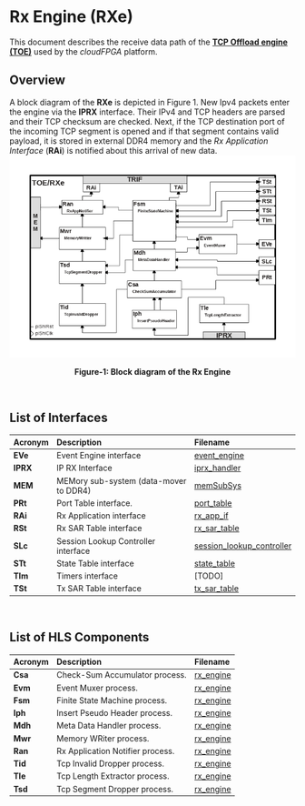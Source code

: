 # Rx Engine (RXe)
This document describes the receive data path of the **[TCP Offload engine (TOE)](./TOE.md)** used by the *cloudFPGA* platform.
 
## Overview
A block diagram of the **RXe** is depicted in Figure 1.
New Ipv4 packets enter the engine via the **IPRX** interface. 
Their IPv4 and TCP headers are parsed and their TCP checksum are checked.
Next, if the TCP destination port of the incoming TCP segment is opened and if that segment contains valid payload, 
it is stored in external DDR4 memory and the *Rx Application Interface* (**RAi**) is notified about this arrival of new data.
![Block diagram of the TOE/RXe](./images/Fig-TOE-RXe-Structure.bmp#center)
<p align="center"><b>Figure-1: Block diagram of the Rx Engine</b></p>
<br>

## List of Interfaces

| Acronym         | Description                                           | Filename
|:----------------|:------------------------------------------------------|:--------------
| **EVe**         | Event Engine interface                                | [event_engine](../../SRA/LIB/SHELL/LIB/hls/toe/src/event_engine/event_engine.cpp)
| **IPRX**        | IP RX Interface                                       | [iprx_handler](../../SRA/LIB/SHELL/LIB/hls/iprx_handler/src/iprx_handler.cpp) 
| **MEM**         | MEMory sub-system (data-mover to DDR4)                | [memSubSys](../../SRA/LIB/SHELL/LIB/hdl/mem/memSubSys.v)
| **PRt**         | Port Table interface.                                 | [port_table](../../SRA/LIB/SHELL/LIB/hls/toe/src/port_table/port_table.cpp)  
| **RAi**         | Rx Application interface                              | [rx_app_if](../../SRA/LIB/SHELL/LIB/hls/toe/src/rx_app_if/rx_app_if.cpp)
| **RSt**         | Rx SAR Table interface                                | [rx_sar_table](../../SRA/LIB/SHELL/LIB/hls/toe/src/rx_sar_table/rx_sar_table.cpp)
| **SLc**         | Session Lookup Controller interface                   | [session_lookup_controller](../../SRA/LIB/SHELL/LIB/hls/toe/src/session_lookup_controller/session_lookup_controller.cpp)
| **STt**         | State Table interface                                 | [state_table](../../SRA/LIB/SHELL/LIB/hls/toe/src/state_table/state_table.cpp)  
| **TIm**         | Timers interface                                      | [TODO]
| **TSt**         | Tx SAR Table interface                                | [tx_sar_table](../../SRA/LIB/SHELL/LIB/hls/toe/src/tx_sar_table/tx_sar_table.cpp)

<br>

## List of HLS Components

| Acronym         | Description                                           | Filename
|:----------------|:------------------------------------------------------|:--------------
| **Csa**         | Check-Sum Accumulator process.                        | [rx_engine](../../SRA/LIB/SHELL/LIB/hls/toe/src/rx_engine/src/rx_engine.cpp)
| **Evm**         | Event Muxer process.                                  | [rx_engine](../../SRA/LIB/SHELL/LIB/hls/toe/src/rx_engine/src/rx_engine.cpp)
| **Fsm**         | Finite State Machine process.                         | [rx_engine](../../SRA/LIB/SHELL/LIB/hls/toe/src/rx_engine/src/rx_engine.cpp)
| **Iph**         | Insert Pseudo Header process.                         | [rx_engine](../../SRA/LIB/SHELL/LIB/hls/toe/src/rx_engine/src/rx_engine.cpp)
| **Mdh**         | Meta Data Handler process.                            | [rx_engine](../../SRA/LIB/SHELL/LIB/hls/toe/src/rx_engine/src/rx_engine.cpp)
| **Mwr**         | Memory WRiter process.                                | [rx_engine](../../SRA/LIB/SHELL/LIB/hls/toe/src/rx_engine/src/rx_engine.cpp)
| **Ran**         | Rx Application Notifier process.                      | [rx_engine](../../SRA/LIB/SHELL/LIB/hls/toe/src/rx_engine/src/rx_engine.cpp)
| **Tid**         | Tcp Invalid Dropper process.                          | [rx_engine](../../SRA/LIB/SHELL/LIB/hls/toe/src/rx_engine/src/rx_engine.cpp)
| **Tle**         | Tcp Length Extractor process.                         | [rx_engine](../../SRA/LIB/SHELL/LIB/hls/toe/src/rx_engine/src/rx_engine.cpp)
| **Tsd**         | Tcp Segment Dropper process.                          | [rx_engine](../../SRA/LIB/SHELL/LIB/hls/toe/src/rx_engine/src/rx_engine.cpp)

<br>
